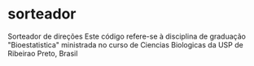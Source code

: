# sorteador
Sorteador de direções
Este código refere-se à disciplina de graduação "Bioestatistica" ministrada no curso de Ciencias Biologicas da USP de Ribeirao Preto, Brasil
